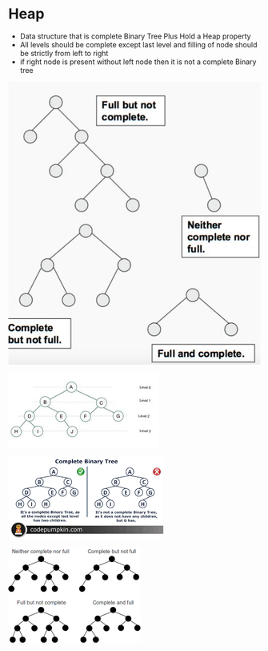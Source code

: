 # Heap
- Data structure that is complete Binary Tree Plus Hold a Heap property
- All levels should be complete except last level and filling of node should be strictly from left to right 
- if right node is present without left node then it is not a complete Binary tree


![alt text](image.png)

![alt text](image-2.png)

![alt text](image-3.png)

![alt text](image-4.png)

```cpp

```

```cpp

```

```cpp

```

```cpp

```

```cpp

```

```cpp

```

```cpp

```

```cpp

```

```cpp

```

```cpp

```

```cpp

```

```cpp

```